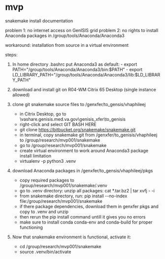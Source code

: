 # mvp

snakemake install documentation

problem 1: 	no internet access on GenISIS grid 
problem 2: 	no rights to install Anaconda packages in /group/tools/Anaconda/Anaconda3

workaround:	installation from source in a virtual environment

steps:
1. In home directory .bashrc put Anaconda3 as default:
        - export PATH="/group/tools/Anaconda/Anaconda3/bin:$PATH"
        - export LD_LIBRARY_PATH="/group/tools/Anaconda/Anaconda3/lib:$LD_LIBRARY_PATH"

2. download and install git on R04-WM Citrix 65 Desktop (single instance allowed)

3. clone git snakemake source files to /genxfer/to_gensis/vhaphileej
	- in Citrix Desktop, go to \\vashare.genisis.med.va.gov\genisis_xfer\to_genisis
	- right-click and select GIT BASH HERE
	- git clone https://bitbucket.org/snakemake/snakemake.git
	- in terminal, copy snakemake git from /genxfer/to_genisis/vhaphileej to /group/research/mvp001/snakemake
	- go to /group/research/mvp001/snakemake
	- create virtual environment to work around Anaconda3 package install limitation
	- virtualenv -p python3 .venv

4. download Anaconda packages in /genxfer/to_gensis/vhaphileej/pkgs
	- copy required packages to /group/research/mvp001/snakemake/.venv
	- go to .venv directory: unzip all packages: cat *.tar.bz2 | tar xvfj - -i
	- from snakemake directory, run: pip install --no-index file:/group/research/mvp001/snakemake
	- if there package dependencies, download them in genxfer pkgs and copy to .venv and unzip
	- then rerun the pip install command untill it gives you no errors
	- make sure to install conda conda-env and conda-build for proper functioning

5. Now that snakemake environment is functional, activate it: 
	- cd /group/research/mvp001/snakemake
	- source .venv/bin/activate
